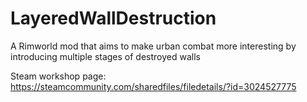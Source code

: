 # LayeredWallDestruction
A Rimworld mod that aims to make urban combat more interesting by introducing multiple stages of destroyed walls

Steam workshop page:
https://steamcommunity.com/sharedfiles/filedetails/?id=3024527775
